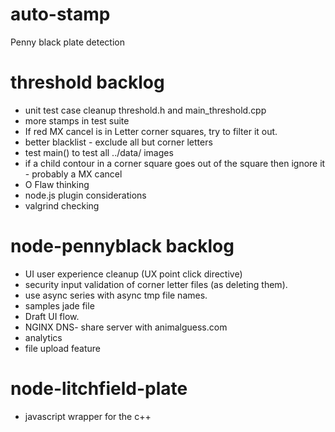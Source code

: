 auto-stamp
==========
Penny black plate detection

threshold backlog
====================
- unit test case cleanup threshold.h and main_threshold.cpp
- more stamps in test suite
- If red MX cancel is in Letter corner squares, try to filter it out.
- better blacklist - exclude all but corner letters
- test main() to test all ../data/ images
- if a child contour in a corner square goes out of the square then ignore it - probably a MX cancel
- O Flaw thinking
- node.js plugin considerations
- valgrind checking


node-pennyblack backlog
=======================
- UI user experience cleanup (UX point click directive)
- security input validation of corner letter files (as deleting them).
- use async series with async tmp file names.
- samples jade file
- Draft UI flow.
- NGINX DNS- share server with animalguess.com
- analytics
- file upload feature


node-litchfield-plate
=====================
- javascript wrapper for the c++
